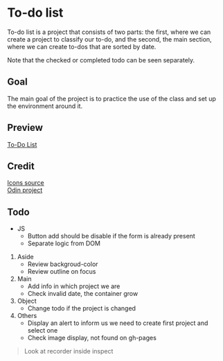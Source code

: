 # To-do list
To-do list is a project that consists of two parts: the first, where we can create a project to classify our to-do, and the second, the main section, where we can create to-dos that are sorted by date.

Note that the checked or completed todo can be seen separately.

## Goal
The main goal of the project is to practice the use of the class and set up the environment around it.

## Preview
[To-Do List](http://127.0.0.1:3000/dist/index.html)  

## Credit
[Icons source](https://www.figma.com/design/R2uuGTAjvoJnjHJ1y8CP1p/Free-Universal-Icons-(Community)?node-id=0-1&t=OcbEsOGLsbmpp0Va-1)  
[Odin project](https://www.theodinproject.com/)

## Todo
* JS
    * Button add should be disable if the form is already present
    * Separate logic from DOM
1. Aside      
    * Review backgroud-color  
    * Review outline on focus  
2. Main   
    * Add info in which project we are  
    * Check invalid date, the container grow  
3. Object  
    * Change todo if the project is changed
4. Others
    * Display an alert to inform us we need to create first project and select one
    * Check image display, not found on gh-pages
> Look at recorder inside inspect  
